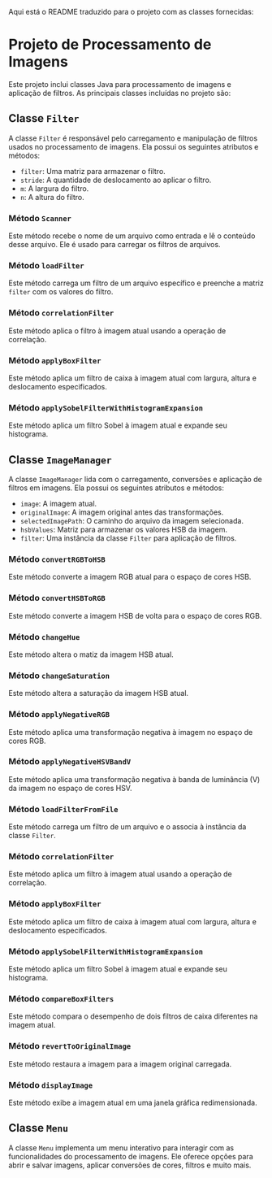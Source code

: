 Aqui está o README traduzido para o projeto com as classes fornecidas:

# Projeto de Processamento de Imagens

Este projeto inclui classes Java para processamento de imagens e aplicação de filtros. As principais classes incluídas no projeto são:

## Classe `Filter`

A classe `Filter` é responsável pelo carregamento e manipulação de filtros usados no processamento de imagens. Ela possui os seguintes atributos e métodos:

- `filter`: Uma matriz para armazenar o filtro.
- `stride`: A quantidade de deslocamento ao aplicar o filtro.
- `m`: A largura do filtro.
- `n`: A altura do filtro.

### Método `Scanner`

Este método recebe o nome de um arquivo como entrada e lê o conteúdo desse arquivo. Ele é usado para carregar os filtros de arquivos.

### Método `loadFilter`

Este método carrega um filtro de um arquivo específico e preenche a matriz `filter` com os valores do filtro.

### Método `correlationFilter`

Este método aplica o filtro à imagem atual usando a operação de correlação.

### Método `applyBoxFilter`

Este método aplica um filtro de caixa à imagem atual com largura, altura e deslocamento especificados.

### Método `applySobelFilterWithHistogramExpansion`

Este método aplica um filtro Sobel à imagem atual e expande seu histograma.

## Classe `ImageManager`

A classe `ImageManager` lida com o carregamento, conversões e aplicação de filtros em imagens. Ela possui os seguintes atributos e métodos:

- `image`: A imagem atual.
- `originalImage`: A imagem original antes das transformações.
- `selectedImagePath`: O caminho do arquivo da imagem selecionada.
- `hsbValues`: Matriz para armazenar os valores HSB da imagem.
- `filter`: Uma instância da classe `Filter` para aplicação de filtros.

### Método `convertRGBToHSB`

Este método converte a imagem RGB atual para o espaço de cores HSB.

### Método `convertHSBToRGB`

Este método converte a imagem HSB de volta para o espaço de cores RGB.

### Método `changeHue`

Este método altera o matiz da imagem HSB atual.

### Método `changeSaturation`

Este método altera a saturação da imagem HSB atual.

### Método `applyNegativeRGB`

Este método aplica uma transformação negativa à imagem no espaço de cores RGB.

### Método `applyNegativeHSVBandV`

Este método aplica uma transformação negativa à banda de luminância (V) da imagem no espaço de cores HSV.

### Método `loadFilterFromFile`

Este método carrega um filtro de um arquivo e o associa à instância da classe `Filter`.

### Método `correlationFilter`

Este método aplica um filtro à imagem atual usando a operação de correlação.

### Método `applyBoxFilter`

Este método aplica um filtro de caixa à imagem atual com largura, altura e deslocamento especificados.

### Método `applySobelFilterWithHistogramExpansion`

Este método aplica um filtro Sobel à imagem atual e expande seu histograma.

### Método `compareBoxFilters`

Este método compara o desempenho de dois filtros de caixa diferentes na imagem atual.

### Método `revertToOriginalImage`

Este método restaura a imagem para a imagem original carregada.

### Método `displayImage`

Este método exibe a imagem atual em uma janela gráfica redimensionada.

## Classe `Menu`

A classe `Menu` implementa um menu interativo para interagir com as funcionalidades do processamento de imagens. Ele oferece opções para abrir e salvar imagens, aplicar conversões de cores, filtros e muito mais.